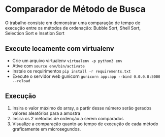 # Comparador de Método de Busca

O trabalho consiste em demonstrar uma comparação de tempo de execução entre os métodos de ordenação: Bubble Sort, Shell Sort, Selection Sort e Insetion Sort

## Execute locamente com virtualenv
- Crie um arquivo virtualenv `virtualenv -p python3 env`
- Ative com `source env/bin/activate`
- Instale os requirimentos `pip install -r requirements.txt`
- Execute o servidor web gunicorn `gunicorn app:app --bind 0.0.0.0:5000 --reload`

## Execução
1) Insira o valor máximo do array, a partir desse número serão gerados valores aleatórios para a amostra
2) Insira os 2 métodos de ordenção a serem comparados
3) Visualize a comparação quanto ao tempo de execução de cada método graficamente em microsegundos.